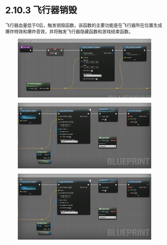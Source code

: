 # 2.10.3 飞行器销毁

飞行器血量低于0后，触发销毁函数，该函数的主要功能是在飞行器所在位置生成爆炸特效和爆炸音效，并将触发飞行器隐藏函数和游戏结束函数。

<figure><img src="../../../.gitbook/assets/image (99).png" alt=""><figcaption></figcaption></figure>

<figure><img src="../../../.gitbook/assets/image (150).png" alt=""><figcaption></figcaption></figure>

<figure><img src="../../../.gitbook/assets/image (147).png" alt=""><figcaption></figcaption></figure>
